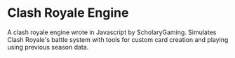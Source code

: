 # Clash Royale Engine

A clash royale engine wrote in Javascript by ScholaryGaming. Simulates Clash Royale's battle system with tools for custom card creation and playing using previous season data.

